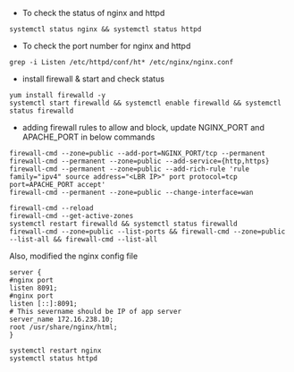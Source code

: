 * To check the status of nginx and httpd
```
systemctl status nginx && systemctl status httpd
```

* To check the port number for nginx and httpd
```
grep -i Listen /etc/httpd/conf/ht* /etc/nginx/nginx.conf
```

* install firewall & start and check status
```
yum install firewalld -y
systemctl start firewalld && systemctl enable firewalld && systemctl status firewalld
```


* adding firewall rules to allow and block, update NGINX_PORT and APACHE_PORT in below commands
```
firewall-cmd --zone=public --add-port=NGINX_PORT/tcp --permanent
firewall-cmd --permanent --zone=public --add-service={http,https}
firewall-cmd --permanent --zone=public --add-rich-rule 'rule family="ipv4" source address="<LBR IP>" port protocol=tcp port=APACHE_PORT accept'
firewall-cmd --permanent --zone=public --change-interface=wan

firewall-cmd --reload
firewall-cmd --get-active-zones
systemctl restart firewalld && systemctl status firewalld
firewall-cmd --zone=public --list-ports && firewall-cmd --zone=public --list-all && firewall-cmd --list-all
```

Also, modified the nginx config file
```
server {
#nginx port
listen 8091;
#nginx port
listen [::]:8091;
# This severname should be IP of app server
server_name 172.16.238.10;
root /usr/share/nginx/html;
}

systemctl restart nginx
systemctl status httpd
```
